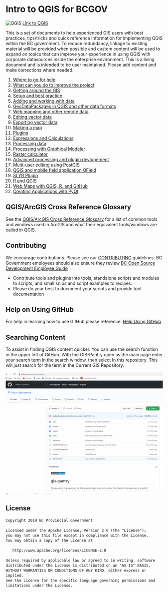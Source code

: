 # Intro to QGIS for BCGOV

![QGIS](https://github.com/qgis/QGIS/blob/master/images/icons/qgis-icon-60x60.png) [Link to QGIS](https://qgis.org/en/site/)


This is a set of documents to help experienced GIS users with best practices, tips/tricks and quick reference information for implementing QGIS within the BC government. To reduce redundancy, linkage to existing material will be provided when possible and custom content will be used to expand on topics that can improve your experience in using QGIS with corporate datasources inside the enterprise environment. This is a living document and is intended to be user maintained. Please add content and make corrections where needed.

1. [Where to go for help](./doc/getting-help.md)
2. [What can you do to improve the project](./doc/improve-qgis.md)
3. [Getting around the GIS](./doc/getting-around.md)
4. [Setup and best practice](./doc/setup-best-practice.md)
5. [Adding and working with data](./doc/working-with-data-in-QGIS.md)
6. [GeoDataPackages in QGIS and other data formats](./doc/Geodatapackage_and_otherformats.md)
7. [Web mapping and other remote data](./doc/Web_mapping_and_other_remote_data.md)
8. [Editing vector data](./doc/editing-data.md)
9. [Exporting vector data](./doc/exporting-data.md)
10. [Making a map](./doc/making-maps.md)
11. [Plugins](./doc/QGIS-plugins.md)
12. [Expressions and Calculations](./doc/expressions.md)
13. [Processing data](./doc/QGIS-processing-tools.md)
14. [Processing with Graphical Modeler](./doc/graphical-modeler.md)
15. [Raster calculator](./doc/raster-calculator.md)
16. [Advanced processing and plugin devlopement](./doc/advanced-automation-with-python.md)
17. [Multi-user editing using PostGIS](./doc/multi-user-editing-in-postgis.md)
18. [QGIS and mobile field application QField](./doc/Qfield.md)
19. [SLYR Plugin](./doc/slyr.md)
20. [R and QGIS](./doc/R-and-QGIS.md)
21. [Web Maps with QGIS, R, and GitHub](./doc/web-maps-with-r-qgis-github.md)
22. [Creating Applications with PyQt](./doc/PyQt-Apps.md)

## QGIS/ArcGIS Cross Reference Glossary
See the [QGIS/ArcGIS Cross Reference Glossary](./doc/QGIS-ArcGIS-cross-reference-glossary.md) for a list of common tools and windows used in ArcGIS and what their equivalent tools/windows are called in QGIS.

## Contributing
We encourage contributions. Please see our [CONTRIBUTING](https://github.com/bcgov/gis-pantry/blob/master/CONTRIBUTING.md) guidelines. BC Government employees should also ensure they review [BC Open Source Development Employee Guide](https://github.com/bcgov/BC-Policy-Framework-For-GitHub/blob/master/BC-Open-Source-Development-Employee-Guide/README.md) 
* Contribute tools and plugins into tools, standalone scripts and modules to scripts, and small snips and script examples to recipes.
* Please do your best to document your scripts and provide tool documentation

## Help on Using GitHub
For help in learning how to use GitHub please reference.
[Help Using GitHub](../Using-GitHub.md)

## Searching Content
To assist in finding QGIS content quicker. You can use the search function in the upper left of GitHub. With the GIS-Pantry open as the main page enter your search term in the search window, then select In this repository. This will just search for the term in the Current GIS Repository.  

![Search GitHub](./images/Search_GitHub_Repository.gif)

## License
    Copyright 2019 BC Provincial Government

    Licensed under the Apache License, Version 2.0 (the "License");
    you may not use this file except in compliance with the License.
    You may obtain a copy of the License at

       http://www.apache.org/licenses/LICENSE-2.0

    Unless required by applicable law or agreed to in writing, software
    distributed under the License is distributed on an "AS IS" BASIS,
    WITHOUT WARRANTIES OR CONDITIONS OF ANY KIND, either express or implied.
    See the License for the specific language governing permissions and
    limitations under the License.
